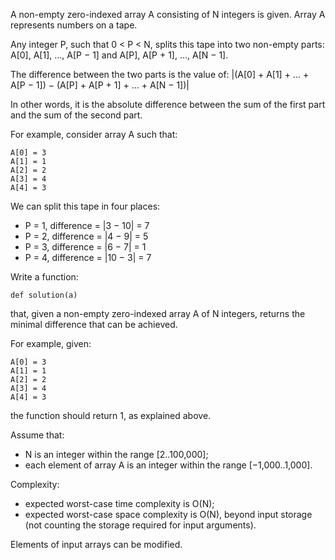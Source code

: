 A non-empty zero-indexed array A consisting of N integers is given. Array A represents numbers on a tape.

Any integer P, such that 0 < P < N, splits this tape into two non-empty parts: A[0], A[1], ..., A[P − 1] and A[P], A[P + 1], ..., A[N − 1].

The difference between the two parts is the value of: |(A[0] + A[1] + ... + A[P − 1]) − (A[P] + A[P + 1] + ... + A[N − 1])|

In other words, it is the absolute difference between the sum of the first part and the sum of the second part.

For example, consider array A such that:
```
A[0] = 3  
A[1] = 1  
A[2] = 2  
A[3] = 4  
A[4] = 3
```  
We can split this tape in four places:

- P = 1, difference = |3 − 10| = 7 
- P = 2, difference = |4 − 9| = 5 
- P = 3, difference = |6 − 7| = 1 
- P = 4, difference = |10 − 3| = 7 

Write a function:

```def solution(a)```

that, given a non-empty zero-indexed array A of N integers, returns the minimal difference that can be achieved.

For example, given:
```
A[0] = 3 
A[1] = 1  
A[2] = 2  
A[3] = 4  
A[4] = 3
```  
the function should return 1, as explained above.

Assume that:

- N is an integer within the range [2..100,000];
- each element of array A is an integer within the range [−1,000..1,000].

Complexity:

- expected worst-case time complexity is O(N);
- expected worst-case space complexity is O(N), beyond input storage (not counting the storage required for input arguments).

Elements of input arrays can be modified.